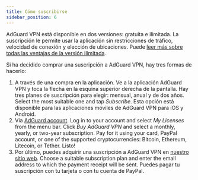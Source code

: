```yaml
---
title: Cómo suscribirse
sidebar_position: 6
---
```


AdGuard VPN está disponible en dos versiones: gratuita e ilimitada. La suscripción le permite usar la aplicación sin restricciones de tráfico, velocidad de conexión y elección de ubicaciones. Puede [leer más sobre todas las ventajas de la versión ilimitada](free-vs-unlimited.md).

Si ha decidido comprar una suscripción a AdGuard VPN, hay tres formas de hacerlo:

1. A través de una compra en la aplicación. Ve a la aplicación AdGuard VPN y toca la flecha en la esquina superior derecha de la pantalla. Hay tres planes de suscripción para elegir: mensual, anual y de dos años. Select the most suitable one and tap *Subscribe*. Esta opción está disponible para las aplicaciones móviles de AdGuard VPN para iOS y Android.
2. Via [AdGuard account](https://my.adguard.com/). Log in to your account and select *My Licenses* from the menu bar. Click *Buy AdGuard VPN* and select a monthly, yearly, or two-year subscription. Pay for it using your card, PayPal account, or one of the supported cryptocurrencies: Bitcoin, Ethereum, Litecoin, or Tether. Listo!
3. Por último, puedes adquirir una suscripción a AdGuard VPN en [nuestro sitio web](https://adguard-vpn.com/license.html). Choose a suitable subscription plan and enter the email address to which the payment receipt will be sent. Puedes pagar tu suscripción con tu tarjeta o con tu cuenta de PayPal.